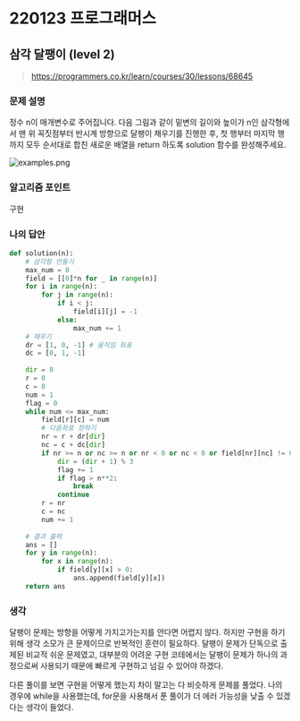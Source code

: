 # 220123 프로그래머스

## 삼각 달팽이 (level 2)

> https://programmers.co.kr/learn/courses/30/lessons/68645

### 문제 설명

정수 n이 매개변수로 주어집니다. 다음 그림과 같이 밑변의 길이와 높이가 n인 삼각형에서 맨 위 꼭짓점부터 반시계 방향으로 달팽이 채우기를 진행한 후, 첫 행부터 마지막 행까지 모두 순서대로 합친 새로운 배열을 return 하도록 solution 함수를 완성해주세요.

![examples.png](https://grepp-programmers.s3.ap-northeast-2.amazonaws.com/files/production/e1e53b93-dcdf-446f-b47f-e8ec1292a5e0/examples.png)

### 알고리즘 포인트

구현

### 나의 답안

```python
def solution(n):
    # 삼각형 만들기
    max_num = 0
    field = [[0]*n for _ in range(n)]
    for i in range(n):
        for j in range(n):
            if i < j:
                field[i][j] = -1
            else:
                max_num += 1
    # 채우기
    dr = [1, 0, -1] # 움직임 좌표
    dc = [0, 1, -1]
    
    dir = 0
    r = 0
    c = 0
    num = 1
    flag = 0
    while num <= max_num:
        field[r][c] = num
        # 다음좌표 정하기
        nr = r + dr[dir]
        nc = c + dc[dir]
        if nr >= n or nc >= n or nr < 0 or nc < 0 or field[nr][nc] != 0: # 아웃
            dir = (dir + 1) % 3
            flag += 1
            if flag > n**2:
                break
            continue
        r = nr
        c = nc
        num += 1
    
    # 결과 출력
    ans = []
    for y in range(n):
        for x in range(n):
            if field[y][x] > 0:
                ans.append(field[y][x])
    return ans
```

### 생각

달팽이 문제는 방향을 어떻게 가지고가는지를 안다면 어렵지 않다. 하지만 구현을 하기위해 생각 소모가 큰 문제이므로 반복적인 훈련이 필요하다. 달팽이 문제가 단독으로 출제된 비교적 쉬운 문제였고, 대부분의 어려운 구현 코테에서는 달팽이 문제가 하나의 과정으로써 사용되기 때문에 빠르게 구현하고 넘길 수 있어야 하겠다.

다른 풀이를 보면 구현을 어떻게 했는지 차이 말고는 다 비슷하게 문제를 풀었다. 나의 경우에 while을 사용했는데, for문을 사용해서 푼 풀이가 더 에러 가능성을 낮출 수 있겠다는 생각이 들었다.


